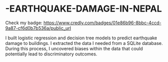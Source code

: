 # -EARTHQUAKE-DAMAGE-IN-NEPAL

Check my badge: https://www.credly.com/badges/01e86b96-8bbc-4ccd-9a87-cf6d0b7b536a/public_url

I built logistic regression and decision tree models to predict earthquake damage to buildings. I extracted the data I needed from a SQLite database.  During this process, I uncovered biases within the data that could potentially lead to discriminatory outcomes.
